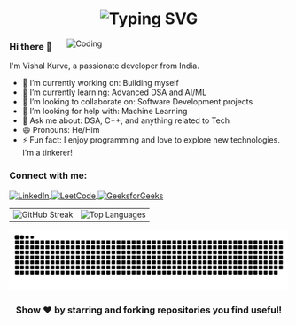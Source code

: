 <h1 align="center">
  <img src="https://readme-typing-svg.herokuapp.com?color=%2336BCF7&lines=Hey..👋,+I'm+Vishal+Kurve;A+developer+from+India&center=true&width=500&height=50&vCenter=true&size=30&pause=1500&duration=3000&repeat=true" alt="Typing SVG">
</h1>

<img align="right" alt="Coding" width="400" src="https://mir-s3-cdn-cf.behance.net/project_modules/hd/06f21a161921919.63cd7887d0a70.gif">

### Hi there 👋

I'm Vishal Kurve, a passionate developer from India.

- 🔭 I’m currently working on: Building myself
- 🌱 I’m currently learning: Advanced DSA and AI/ML
- 👯 I’m looking to collaborate on: Software Development projects
- 🤔 I’m looking for help with: Machine Learning
- 💬 Ask me about: DSA, C++, and anything related to Tech
- 😄 Pronouns: He/Him
- ⚡ Fun fact: I enjoy programming and love to explore new technologies. I'm a tinkerer!

<h3 align="left">Connect with me:</h3>
<p align="left">
  <a href="https://www.linkedin.com/in/vishal-kurve-8620871b8/" target="blank">
    <img align="center" src="https://raw.githubusercontent.com/rahuldkjain/github-profile-readme-generator/master/src/images/icons/Social/linked-in-alt.svg" alt="LinkedIn" height="30" width="40" />
  </a>
  <a href="https://leetcode.com/u/vishalkurve/" target="blank">
    <img align="center" src="https://raw.githubusercontent.com/rahuldkjain/github-profile-readme-generator/master/src/images/icons/Social/leet-code.svg" alt="LeetCode" height="30" width="40" />
  </a>
  <a href="https://www.geeksforgeeks.org/user/vishalkurve/" target="blank">
    <img align="center" src="https://raw.githubusercontent.com/rahuldkjain/github-profile-readme-generator/master/src/images/icons/Social/geeks-for-geeks.svg" alt="GeeksforGeeks" height="30" width="40" />
  </a>
</p>

<table align="center">
  <tr>
    <td>
      <img src="https://github-readme-streak-stats.herokuapp.com/?user=vish2002&theme=tokyonight&hide_border=true" alt="GitHub Streak" width="390" height="200"/>
    </td>
    <td>
      <img src="https://github-readme-stats.vercel.app/api/top-langs/?username=vish2002&theme=tokyonight&layout=compact&hide_border=true" alt="Top Languages" width="390" height="200"/>
    </td>
  </tr>
</table>

<p align="center">
  <img src="https://github.com/vish2002/Python-Game/blob/main/github-user-contribution.svg" alt="My SVG Image">
</p>

<h3 align="center">Show ❤️ by starring and forking repositories you find useful!</h3>
